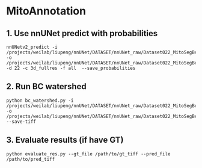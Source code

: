 # MitoAnnotation
 ## 1. Use nnUNet predict with probabilities
```
nnUNetv2_predict -i /projects/weilab/liupeng/nnUNet/DATASET/nnUNet_raw/Dataset022_MitoSegBetaSeg/imagesTs -o /projects/weilab/liupeng/nnUNet/DATASET/nnUNet_raw/Dataset022_MitoSegBetaSeg/imagesTs_pred -d 22 -c 3d_fullres -f all  --save_probabilities
```
 ## 2. Run BC watershed
```
python bc_watershed.py -i /projects/weilab/liupeng/nnUNet/DATASET/nnUNet_raw/Dataset022_MitoSegBetaSeg/imagesTs_pred -o /projects/weilab/liupeng/nnUNet/DATASET/nnUNet_raw/Dataset022_MitoSegBetaSeg/imagesTs_pred_waterz --save-tiff
```

## 3. Evaluate results (if have GT)
```
python evaluate_res.py --gt_file /path/to/gt_tiff --pred_file /path/to/pred_tiff
```
